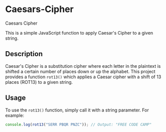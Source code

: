 # Caesars-Cipher
Caesars Cipher

This is a simple JavaScript function to apply Caesar's Cipher to a given string.

## Description

Caesar's Cipher is a substitution cipher where each letter in the plaintext is shifted a certain number of places down or up the alphabet. This project provides a function `rot13()` which applies a Caesar cipher with a shift of 13 places (ROT13) to a given string.

## Usage

To use the `rot13()` function, simply call it with a string parameter. For example:

```javascript
console.log(rot13("SERR PBQR PNZC")); // Output: "FREE CODE CAMP"
